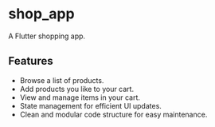 # shop_app

A Flutter shopping app.

## Features

- Browse a list of products.
- Add products you like to your cart.
- View and manage items in your cart.
- State management for efficient UI updates.
- Clean and modular code structure for easy maintenance.
